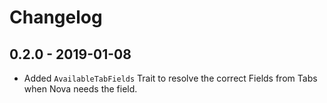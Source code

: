 # Changelog

## 0.2.0 - 2019-01-08

- Added `AvailableTabFields` Trait to resolve the correct Fields from Tabs when Nova needs the field.

